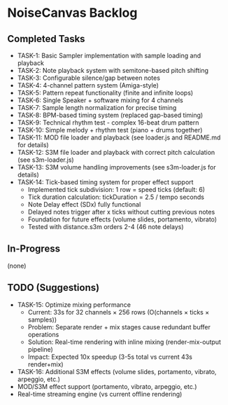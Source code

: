 # NoiseCanvas Backlog

## Completed Tasks

- TASK-1: Basic Sampler implementation with sample loading and playback
- TASK-2: Note playback system with semitone-based pitch shifting
- TASK-3: Configurable silence/gap between notes
- TASK-4: 4-channel pattern system (Amiga-style)
- TASK-5: Pattern repeat functionality (finite and infinite loops)
- TASK-6: Single Speaker + software mixing for 4 channels
- TASK-7: Sample length normalization for precise timing
- TASK-8: BPM-based timing system (replaced gap-based timing)
- TASK-9: Technical rhythm test - complex 16-beat drum pattern
- TASK-10: Simple melody + rhythm test (piano + drums together)
- TASK-11: MOD file loader and playback (see loader.js and README.md for details)
- TASK-12: S3M file loader and playback with correct pitch calculation (see s3m-loader.js)
- TASK-13: S3M volume handling improvements (see s3m-loader.js for details)
- TASK-14: Tick-based timing system for proper effect support
  - Implemented tick subdivision: 1 row = speed ticks (default: 6)
  - Tick duration calculation: tickDuration = 2.5 / tempo seconds
  - Note Delay effect (SDx) fully functional
  - Delayed notes trigger after x ticks without cutting previous notes
  - Foundation for future effects (volume slides, portamento, vibrato)
  - Tested with distance.s3m orders 2-4 (46 note delays)

## In-Progress

(none)

## TODO (Suggestions)

- TASK-15: Optimize mixing performance
  - Current: 33s for 32 channels × 256 rows (O(channels × ticks × samples))
  - Problem: Separate render + mix stages cause redundant buffer operations
  - Solution: Real-time rendering with inline mixing (render-mix-output pipeline)
  - Impact: Expected 10x speedup (3-5s total vs current 43s render+mix)
- TASK-16: Additional S3M effects (volume slides, portamento, vibrato, arpeggio, etc.)
- MOD/S3M effect support (portamento, vibrato, arpeggio, etc.)
- Real-time streaming engine (vs current offline rendering)
